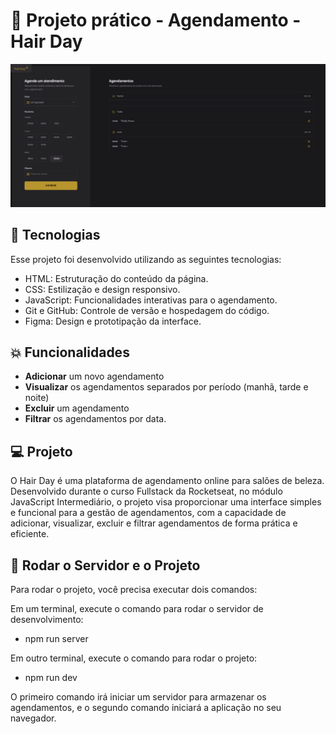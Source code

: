 <h1> 🚀 Projeto prático - Agendamento - Hair Day</h1>

<p align="center">
  <img alt="" src="./src/assets/readme.png">
</p>

## 🚀 Tecnologias

Esse projeto foi desenvolvido utilizando as seguintes tecnologias:

- HTML: Estruturação do conteúdo da página.
- CSS: Estilização e design responsivo.
- JavaScript: Funcionalidades interativas para o agendamento.
- Git e GitHub: Controle de versão e hospedagem do código.
- Figma: Design e prototipação da interface.

## 💥 Funcionalidades

- **Adicionar** um novo agendamento
- **Visualizar** os agendamentos separados por período (manhã, tarde e noite)
- **Excluir** um agendamento
- **Filtrar** os agendamentos por data.

## 💻 Projeto

O Hair Day é uma plataforma de agendamento online para salões de beleza. Desenvolvido durante o curso Fullstack da Rocketseat, no módulo JavaScript Intermediário,
o projeto visa proporcionar uma interface simples e funcional para a gestão de agendamentos, com a capacidade de adicionar, visualizar, excluir e filtrar agendamentos de forma prática e eficiente.

## 🌟 Rodar o Servidor e o Projeto
Para rodar o projeto, você precisa executar dois comandos:

Em um terminal, execute o comando para rodar o servidor de desenvolvimento:<br>
- npm run server

Em outro terminal, execute o comando para rodar o projeto:<br>
- npm run dev

O primeiro comando irá iniciar um servidor para armazenar os agendamentos, e o segundo comando iniciará a aplicação no seu navegador.

